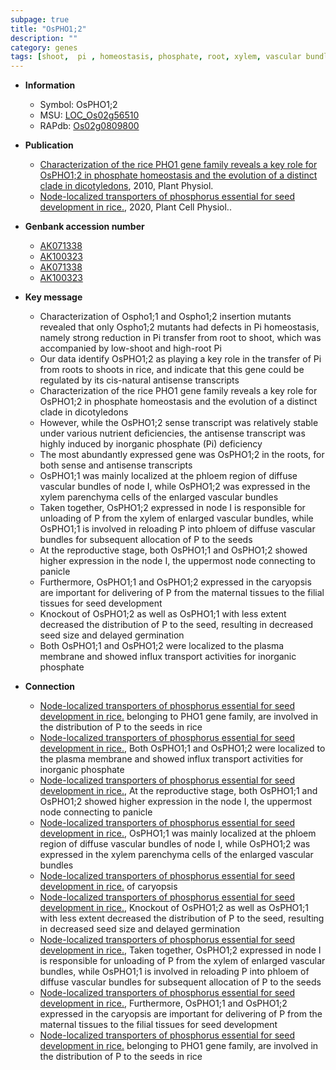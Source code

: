 ```yaml
---
subpage: true
title: "OsPHO1;2"
description: ""
category: genes
tags: [shoot,  pi , homeostasis, phosphate, root, xylem, vascular bundle, panicle, development, seed, reproductive, phloem, seed size, plasma membrane, seed development, node, xylem parenchyma]
---
```


* **Information**  
    + Symbol: OsPHO1;2  
    + MSU: [LOC_Os02g56510](http://rice.plantbiology.msu.edu/cgi-bin/ORF_infopage.cgi?orf=LOC_Os02g56510)  
    + RAPdb: [Os02g0809800](http://rapdb.dna.affrc.go.jp/viewer/gbrowse_details/irgsp1?name=Os02g0809800)  

* **Publication**  
    + [Characterization of the rice PHO1 gene family reveals a key role for OsPHO1;2 in phosphate homeostasis and the evolution of a distinct clade in dicotyledons](http://www.ncbi.nlm.nih.gov/pubmed?term=Characterization+of+the+rice+PHO1+gene+family+reveals+a+key+role+for+OsPHO1;2+in+phosphate+homeostasis+and+the+evolution+of+a+distinct+clade+in+dicotyledons%5BTitle%5D), 2010, Plant Physiol.
    + [Node-localized transporters of phosphorus essential for seed development in rice.](http://www.ncbi.nlm.nih.gov/pubmed?term=Node-localized+transporters+of+phosphorus+essential+for+seed+development+in+rice.%5BTitle%5D), 2020, Plant Cell Physiol..

* **Genbank accession number**  
    + [AK071338](http://www.ncbi.nlm.nih.gov/nuccore/AK071338)
    + [AK100323](http://www.ncbi.nlm.nih.gov/nuccore/AK100323)
    + [AK071338](http://www.ncbi.nlm.nih.gov/nuccore/AK071338)
    + [AK100323](http://www.ncbi.nlm.nih.gov/nuccore/AK100323)

* **Key message**  
    + Characterization of Ospho1;1 and Ospho1;2 insertion mutants revealed that only Ospho1;2 mutants had defects in Pi homeostasis, namely strong reduction in Pi transfer from root to shoot, which was accompanied by low-shoot and high-root Pi
    + Our data identify OsPHO1;2 as playing a key role in the transfer of Pi from roots to shoots in rice, and indicate that this gene could be regulated by its cis-natural antisense transcripts
    + Characterization of the rice PHO1 gene family reveals a key role for OsPHO1;2 in phosphate homeostasis and the evolution of a distinct clade in dicotyledons
    + However, while the OsPHO1;2 sense transcript was relatively stable under various nutrient deficiencies, the antisense transcript was highly induced by inorganic phosphate (Pi) deficiency
    + The most abundantly expressed gene was OsPHO1;2 in the roots, for both sense and antisense transcripts
    + OsPHO1;1 was mainly localized at the phloem region of diffuse vascular bundles of node I, while OsPHO1;2 was expressed in the xylem parenchyma cells of the enlarged vascular bundles
    + Taken together, OsPHO1;2 expressed in node I is responsible for unloading of P from the xylem of enlarged vascular bundles, while OsPHO1;1 is involved in reloading P into phloem of diffuse vascular bundles for subsequent allocation of P to the seeds
    + At the reproductive stage, both OsPHO1;1 and OsPHO1;2 showed higher expression in the node I, the uppermost node connecting to panicle
    + Furthermore, OsPHO1;1 and OsPHO1;2 expressed in the caryopsis are important for delivering of P from the maternal tissues to the filial tissues for seed development
    + Knockout of OsPHO1;2 as well as OsPHO1;1 with less extent decreased the distribution of P to the seed, resulting in decreased seed size and delayed germination
    + Both OsPHO1;1 and OsPHO1;2 were localized to the plasma membrane and showed influx transport activities for inorganic phosphate

* **Connection**  
    + [Node-localized transporters of phosphorus essential for seed development in rice.](OsPHO1;1+and+OsPHO1;2) belonging to PHO1 gene family, are involved in the distribution of P to the seeds in rice
    + [Node-localized transporters of phosphorus essential for seed development in rice.](http://www.ncbi.nlm.nih.gov/pubmed?term=Node-localized+transporters+of+phosphorus+essential+for+seed+development+in+rice.%5BTitle%5D),  Both OsPHO1;1 and OsPHO1;2 were localized to the plasma membrane and showed influx transport activities for inorganic phosphate
    + [Node-localized transporters of phosphorus essential for seed development in rice.](http://www.ncbi.nlm.nih.gov/pubmed?term=Node-localized+transporters+of+phosphorus+essential+for+seed+development+in+rice.%5BTitle%5D),  At the reproductive stage, both OsPHO1;1 and OsPHO1;2 showed higher expression in the node I, the uppermost node connecting to panicle
    + [Node-localized transporters of phosphorus essential for seed development in rice.](http://www.ncbi.nlm.nih.gov/pubmed?term=Node-localized+transporters+of+phosphorus+essential+for+seed+development+in+rice.%5BTitle%5D),  OsPHO1;1 was mainly localized at the phloem region of diffuse vascular bundles of node I, while OsPHO1;2 was expressed in the xylem parenchyma cells of the enlarged vascular bundles
    + [Node-localized transporters of phosphorus essential for seed development in rice.](OsPHO1;2) of caryopsis
    + [Node-localized transporters of phosphorus essential for seed development in rice.](http://www.ncbi.nlm.nih.gov/pubmed?term=Node-localized+transporters+of+phosphorus+essential+for+seed+development+in+rice.%5BTitle%5D),  Knockout of OsPHO1;2 as well as OsPHO1;1 with less extent decreased the distribution of P to the seed, resulting in decreased seed size and delayed germination
    + [Node-localized transporters of phosphorus essential for seed development in rice.](http://www.ncbi.nlm.nih.gov/pubmed?term=Node-localized+transporters+of+phosphorus+essential+for+seed+development+in+rice.%5BTitle%5D),  Taken together, OsPHO1;2 expressed in node I is responsible for unloading of P from the xylem of enlarged vascular bundles, while OsPHO1;1 is involved in reloading P into phloem of diffuse vascular bundles for subsequent allocation of P to the seeds
    + [Node-localized transporters of phosphorus essential for seed development in rice.](http://www.ncbi.nlm.nih.gov/pubmed?term=Node-localized+transporters+of+phosphorus+essential+for+seed+development+in+rice.%5BTitle%5D),  Furthermore, OsPHO1;1 and OsPHO1;2 expressed in the caryopsis are important for delivering of P from the maternal tissues to the filial tissues for seed development
    + [Node-localized transporters of phosphorus essential for seed development in rice.](OsPHO1;1+and+OsPHO1;2) belonging to PHO1 gene family, are involved in the distribution of P to the seeds in rice




